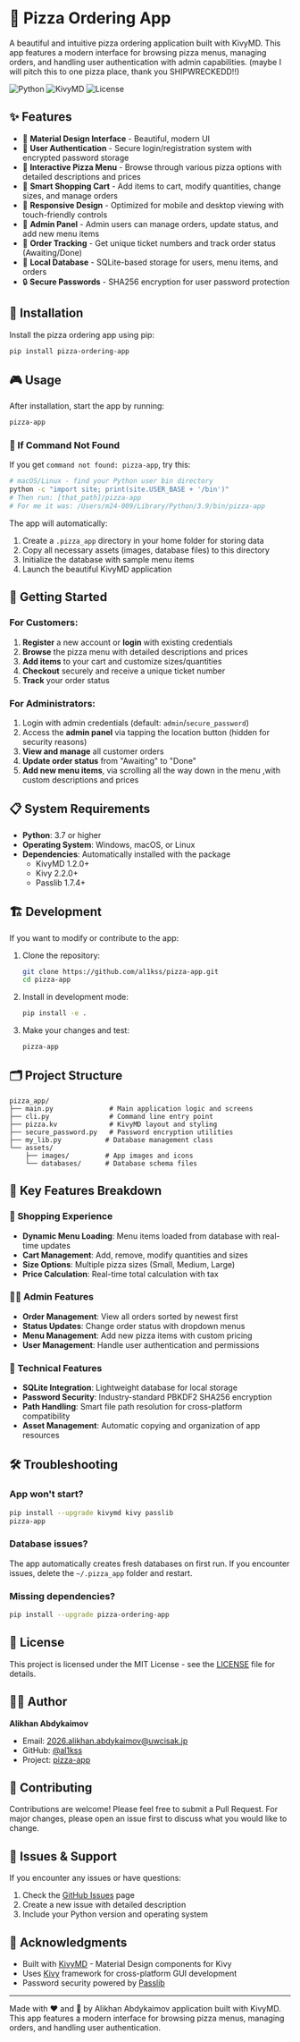 # 🍕 Pizza Ordering App

A beautiful and intuitive pizza ordering application built with KivyMD. This app features a modern interface for browsing pizza menus, managing orders, and handling user authentication with admin capabilities. (maybe I will pitch this to one pizza place, thank you SHIPWRECKEDD!!)

![Python](https://img.shields.io/badge/python-v3.7+-blue.svg)
![KivyMD](https://img.shields.io/badge/kivymd-v1.2.0+-orange.svg)
![License](https://img.shields.io/badge/license-MIT-green.svg)

## ✨ Features

- 🎨 **Material Design Interface** - Beautiful, modern UI
- 👤 **User Authentication** - Secure login/registration system with encrypted password storage
- 🍕 **Interactive Pizza Menu** - Browse through various pizza options with detailed descriptions and prices
- 🛒 **Smart Shopping Cart** - Add items to cart, modify quantities, change sizes, and manage orders
- 📱 **Responsive Design** - Optimized for mobile and desktop viewing with touch-friendly controls
- 👑 **Admin Panel** - Admin users can manage orders, update status, and add new menu items
- 🎫 **Order Tracking** - Get unique ticket numbers and track order status (Awaiting/Done)
- 💾 **Local Database** - SQLite-based storage for users, menu items, and orders
- 🔒 **Secure Passwords** - SHA256 encryption for user password protection

## 🚀 Installation

Install the pizza ordering app using pip:

```bash
pip install pizza-ordering-app
```

## 🎮 Usage

After installation, start the app by running:

```bash
pizza-app
```

### 🔧 If Command Not Found

If you get `command not found: pizza-app`, try this:

```bash
# macOS/Linux - find your Python user bin directory
python -c "import site; print(site.USER_BASE + '/bin')"
# Then run: [that_path]/pizza-app
# For me it was: /Users/m24-009/Library/Python/3.9/bin/pizza-app
```

The app will automatically:
1. Create a `.pizza_app` directory in your home folder for storing data
2. Copy all necessary assets (images, database files) to this directory
3. Initialize the database with sample menu items
4. Launch the beautiful KivyMD application

## 🔐 Getting Started

### For Customers:
1. **Register** a new account or **login** with existing credentials
2. **Browse** the pizza menu with detailed descriptions and prices
3. **Add items** to your cart and customize sizes/quantities
4. **Checkout** securely and receive a unique ticket number
5. **Track** your order status

### For Administrators:
1. Login with admin credentials (default: `admin`/`secure_password`)
2. Access the **admin panel** via tapping the location button (hidden for security reasons)
3. **View and manage** all customer orders
4. **Update order status** from "Awaiting" to "Done"
5. **Add new menu items**, via scrolling all the way down in the menu ,with custom descriptions and prices

## 📋 System Requirements

- **Python**: 3.7 or higher
- **Operating System**: Windows, macOS, or Linux
- **Dependencies**: Automatically installed with the package
  - KivyMD 1.2.0+
  - Kivy 2.2.0+
  - Passlib 1.7.4+

## 🏗️ Development

If you want to modify or contribute to the app:

1. Clone the repository:
   ```bash
   git clone https://github.com/al1kss/pizza-app.git
   cd pizza-app
   ```

2. Install in development mode:
   ```bash
   pip install -e .
   ```

3. Make your changes and test:
   ```bash
   pizza-app
   ```

## 🗂️ Project Structure

```
pizza_app/
├── main.py              # Main application logic and screens
├── cli.py               # Command line entry point
├── pizza.kv             # KivyMD layout and styling
├── secure_password.py   # Password encryption utilities
├── my_lib.py           # Database management class
└── assets/
    ├── images/         # App images and icons
    └── databases/      # Database schema files
```

## 🎯 Key Features Breakdown

### 🛒 Shopping Experience
- **Dynamic Menu Loading**: Menu items loaded from database with real-time updates
- **Cart Management**: Add, remove, modify quantities and sizes
- **Size Options**: Multiple pizza sizes (Small, Medium, Large)
- **Price Calculation**: Real-time total calculation with tax

### 👨‍💼 Admin Features
- **Order Management**: View all orders sorted by newest first
- **Status Updates**: Change order status with dropdown menus
- **Menu Management**: Add new pizza items with custom pricing
- **User Management**: Handle user authentication and permissions

### 🔧 Technical Features
- **SQLite Integration**: Lightweight database for local storage
- **Password Security**: Industry-standard PBKDF2 SHA256 encryption
- **Path Handling**: Smart file path resolution for cross-platform compatibility
- **Asset Management**: Automatic copying and organization of app resources


## 🛠️ Troubleshooting

### App won't start?
```bash
pip install --upgrade kivymd kivy passlib
pizza-app
```

### Database issues?
The app automatically creates fresh databases on first run. If you encounter issues, delete the `~/.pizza_app` folder and restart.

### Missing dependencies?
```bash
pip install --upgrade pizza-ordering-app
```

## 📄 License

This project is licensed under the MIT License - see the [LICENSE](LICENSE) file for details.

## 👨‍💻 Author

**Alikhan Abdykaimov**
- Email: 2026.alikhan.abdykaimov@uwcisak.jp
- GitHub: [@al1kss](https://github.com/al1kss)
- Project: [pizza-app](https://github.com/al1kss/pizza-app)

## 🤝 Contributing

Contributions are welcome! Please feel free to submit a Pull Request. For major changes, please open an issue first to discuss what you would like to change.

## 🐛 Issues & Support

If you encounter any issues or have questions:
1. Check the [GitHub Issues](https://github.com/al1kss/pizza-app/issues) page
2. Create a new issue with detailed description
3. Include your Python version and operating system

## 🙏 Acknowledgments

- Built with [KivyMD](https://kivymd.readthedocs.io/) - Material Design components for Kivy
- Uses [Kivy](https://kivy.org/) framework for cross-platform GUI development
- Password security powered by [Passlib](https://passlib.readthedocs.io/)

---

Made with ❤️ and 🍕 by Alikhan Abdykaimov application built with KivyMD. This app features a modern interface for browsing pizza menus, managing orders, and handling user authentication.
